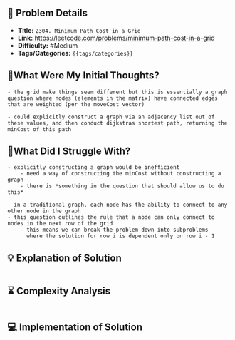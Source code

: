 ## 📝 Problem Details

- **Title:** `2304. Minimum Path Cost in a Grid`
- **Link:** https://leetcode.com/problems/minimum-path-cost-in-a-grid
- **Difficulty:** #Medium 
- **Tags/Categories:** `{{tags/categories}}`

## 💭What Were My Initial Thoughts?

```
- the grid make things seem different but this is essentially a graph question where nodes (elements in the matrix) have connected edges that are weighted (per the moveCost vector) 

- could explicitly construct a graph via an adjacency list out of these values, and then conduct dijkstras shortest path, returning the minCost of this path
```

## 🤔What Did I Struggle With?

```
- explicitly constructing a graph would be inefficient
	- need a way of constructing the minCost without constructing a graph 
	- there is *something in the question that should allow us to do this*

- in a traditional graph, each node has the ability to connect to any other node in the graph
- this question outlines the rule that a node can only connect to nodes in the next row of the grid
	- this means we can break the problem down into subproblems
	  where the solution for row i is dependent only on row i - 1
```

## 💡 Explanation of Solution

```

```

## ⌛ Complexity Analysis

```

```

## 💻 Implementation of Solution

```cpp

```